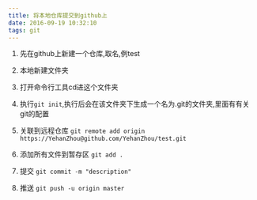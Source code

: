 ```yaml
---
title: 将本地仓库提交到github上
date: 2016-09-19 10:32:10
tags: git 
---
```


1. 先在github上新建一个仓库,取名,例test

2. 本地新建文件夹

3. 打开命令行工具cd进这个文件夹

4. 执行`git init`,执行后会在该文件夹下生成一个名为.git的文件夹,里面有有关git的配置

5. 关联到远程仓库
`git remote add origin https://YehanZhou@github.com/YehanZhou/test.git`

6. 添加所有文件到暂存区
`git add .`

7. 提交
`git commit -m "description"`

8. 推送
`git push -u origin master`


